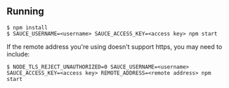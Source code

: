 ## Running

```
$ npm install
$ SAUCE_USERNAME=<username> SAUCE_ACCESS_KEY=<access key> npm start
```

If the remote address you're using doesn't support https, you may need to include:

```
$ NODE_TLS_REJECT_UNAUTHORIZED=0 SAUCE_USERNAME=<username> SAUCE_ACCESS_KEY=<access key> REMOTE_ADDRESS=<remote address> npm start
```

